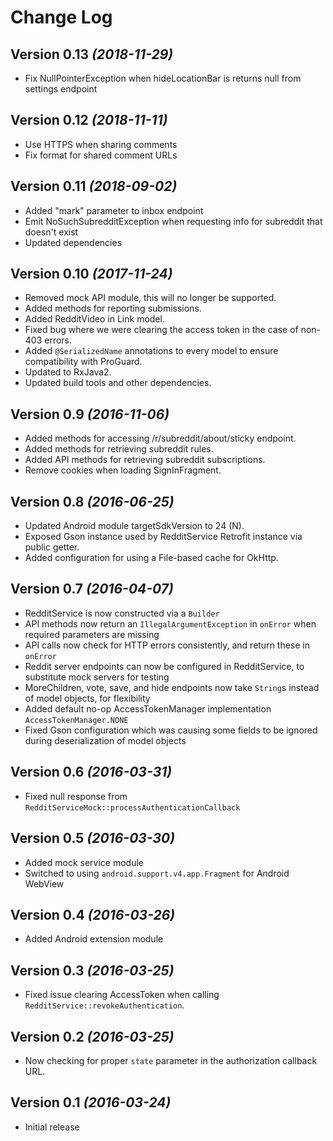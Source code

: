 Change Log
==========

Version 0.13 *(2018-11-29)*
----------------------------------
* Fix NullPointerException when hideLocationBar is returns null from settings endpoint

Version 0.12 *(2018-11-11)*
----------------------------------
* Use HTTPS when sharing comments
* Fix format for shared comment URLs

Version 0.11 *(2018-09-02)*
----------------------------------
* Added "mark" parameter to inbox endpoint
* Emit NoSuchSubredditException when requesting info for subreddit that doesn't exist
* Updated dependencies

Version 0.10 *(2017-11-24)*
----------------------------------
* Removed mock API module, this will no longer be supported.
* Added methods for reporting submissions.
* Added RedditVideo in Link model.
* Fixed bug where we were clearing the access token in the case of non-403 errors.
* Added `@SerializedName` annotations to every model to ensure compatibility with ProGuard.
* Updated to RxJava2.
* Updated build tools and other dependencies.

Version 0.9 *(2016-11-06)*
----------------------------------
* Added methods for accessing /r/subreddit/about/sticky endpoint.
* Added methods for retrieving subreddit rules.
* Added API methods for retrieving subreddit subscriptions.
* Remove cookies when loading SignInFragment.

Version 0.8 *(2016-06-25)*
----------------------------------
* Updated Android module targetSdkVersion to 24 (N).
* Exposed Gson instance used by RedditService Retrofit instance via public getter.
* Added configuration for using a File-based cache for OkHttp.

Version 0.7 *(2016-04-07)*
----------------------------------
* RedditService is now constructed via a `Builder`
* API methods now return an `IllegalArgumentException` in `onError` when required parameters are missing
* API calls now check for HTTP errors consistently, and return these in `onError`
* Reddit server endpoints can now be configured in RedditService, to substitute mock servers for testing
* MoreChildren, vote, save, and hide endpoints now take `String`s instead of model objects, for flexibility
* Added default no-op AccessTokenManager implementation `AccessTokenManager.NONE`
* Fixed Gson configuration which was causing some fields to be ignored during deserialization of model objects

Version 0.6 *(2016-03-31)*
----------------------------------
* Fixed null response from `RedditServiceMock::processAuthenticationCallback`

Version 0.5 *(2016-03-30)*
----------------------------------
* Added mock service module
* Switched to using `android.support.v4.app.Fragment` for Android WebView

Version 0.4 *(2016-03-26)*
----------------------------------
* Added Android extension module

Version 0.3 *(2016-03-25)*
----------------------------------
* Fixed issue clearing AccessToken when calling `RedditService::revokeAuthentication`.

Version 0.2 *(2016-03-25)*
----------------------------------
* Now checking for proper `state` parameter in the authorization callback URL.

Version 0.1 *(2016-03-24)*
----------------------------------
* Initial release

